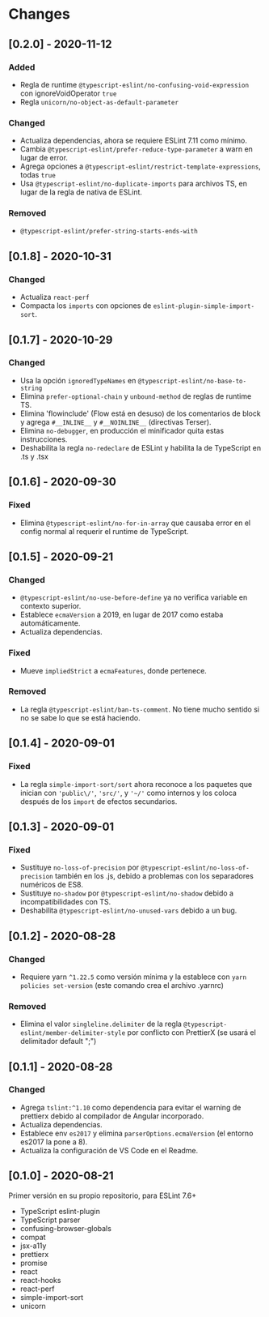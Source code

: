 # Changes

## \[0.2.0] - 2020-11-12

### Added

- Regla de runtime `@typescript-eslint/no-confusing-void-expression` con ignoreVoidOperator `true`
- Regla `unicorn/no-object-as-default-parameter`

### Changed

- Actualiza dependencias, ahora se requiere ESLint 7.11 como mínimo.
- Cambia `@typescript-eslint/prefer-reduce-type-parameter` a warn en lugar de error.
- Agrega opciones a `@typescript-eslint/restrict-template-expressions`, todas `true`
- Usa `@typescript-eslint/no-duplicate-imports` para archivos TS, en lugar de la regla de nativa de ESLint.

### Removed

- `@typescript-eslint/prefer-string-starts-ends-with`

## \[0.1.8] - 2020-10-31

### Changed

- Actualiza `react-perf`
- Compacta los `imports` con opciones de `eslint-plugin-simple-import-sort`.

## \[0.1.7] - 2020-10-29

### Changed

- Usa la opción `ignoredTypeNames` en `@typescript-eslint/no-base-to-string`
- Elimina `prefer-optional-chain` y `unbound-method` de reglas de runtime TS.
- Elimina 'flowinclude' (Flow está en desuso) de los comentarios de block y agrega `#__INLINE__` y `#__NOINLINE__` (directivas Terser).
- Elimina `no-debugger`, en producción el minificador quita estas instrucciones.
- Deshabilita la regla `no-redeclare` de ESLint y habilita la de TypeScript en .ts y .tsx

## \[0.1.6] - 2020-09-30

### Fixed

- Elimina `@typescript-eslint/no-for-in-array` que causaba error en el config normal al requerir el runtime de TypeScript.

## \[0.1.5] - 2020-09-21

### Changed

- `@typescript-eslint/no-use-before-define` ya no verifica variable en contexto superior.
- Establece `ecmaVersion` a 2019, en lugar de 2017 como estaba automáticamente.
- Actualiza dependencias.

### Fixed

- Mueve `impliedStrict` a `ecmaFeatures`, donde pertenece.

### Removed

- La regla `@typescript-eslint/ban-ts-comment`.
  No tiene mucho sentido si no se sabe lo que se está haciendo.

## \[0.1.4] - 2020-09-01

### Fixed

- La regla `simple-import-sort/sort` ahora reconoce a los paquetes que inician con `'public\/'`, `'src/'`, y `'~/'` como internos y los coloca después de los `import` de efectos secundarios.

## \[0.1.3] - 2020-09-01

### Fixed

- Sustituye `no-loss-of-precision` por `@typescript-eslint/no-loss-of-precision` también en los .js, debido a problemas con los separadores numéricos de ES8.
- Sustituye `no-shadow` por `@typescript-eslint/no-shadow` debido a incompatibilidades con TS.
- Deshabilita `@typescript-eslint/no-unused-vars` debido a un bug.

## \[0.1.2] - 2020-08-28

### Changed

- Requiere yarn `^1.22.5` como versión mínima y la establece con `yarn policies set-version` (este comando crea el archivo .yarnrc)

### Removed

- Elimina el valor `singleline.delimiter` de la regla `@typescript-eslint/member-delimiter-style` por conflicto con PrettierX (se usará el delimitador default ";")

## \[0.1.1] - 2020-08-28

### Changed

- Agrega `tslint:^1.10` como dependencia para evitar el warning de prettierx debido al compilador de Angular incorporado.
- Actualiza dependencias.
- Establece env `es2017` y elimina `parserOptions.ecmaVersion` (el entorno es2017 la pone a 8).
- Actualiza la configuración de VS Code en el Readme.

## \[0.1.0] - 2020-08-21

Primer versión en su propio repositorio, para ESLint 7.6+

- TypeScript eslint-plugin
- TypeScript parser
- confusing-browser-globals
- compat
- jsx-a11y
- prettierx
- promise
- react
- react-hooks
- react-perf
- simple-import-sort
- unicorn
